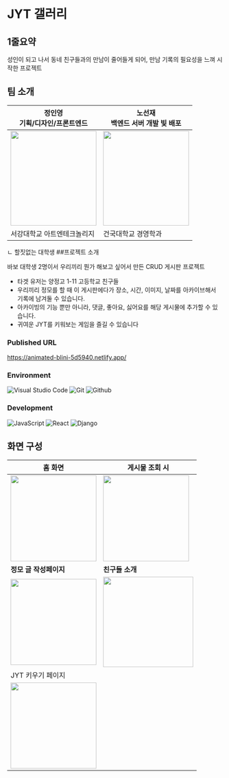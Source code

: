 # JYT 갤러리

## 1줄요약

성인이 되고 나서 동네 친구들과의 만남이 줄어들게 되어, 만남 기록의 필요성을 느껴 시작한 프로젝트

## 팀 소개

| 정인영 <br/> **기획/디자인/프론트엔드**                                                                                                        | 노선재 <br/> **백엔드 서버 개발 빛 배포**                                                                                                       |
| ---------------------------------------------------------------------------------------------------------------------------------------------- | ----------------------------------------------------------------------------------------------------------------------------------------------- |
| <img src="https://user-images.githubusercontent.com/87219998/264147303-9dcf7535-fdc2-4fea-a58a-d926c814b207.jpg" width="200px" height="220px"> | <img src="https://user-images.githubusercontent.com/87219998/264147319-4f22fa28-a47e-4500-a8dc-b27b0d1a92b3.png" width= "200px" height="220px"> |
| 서강대학교 아트엔테크놀리지                                                                                                                    | 건국대학교 경영학과                                                                                                                             |

ㄴ 할짓없는 대학생 ##프로젝트 소개

바보 대학생 2명이서 우리끼리 뭔가 해보고 싶어서 만든 CRUD 게시판 프로젝트

- 타겟 유저는 양정고 1-11 고등학교 친구들
- 우리끼리 정모를 할 때 이 게시판에다가 장소, 시간, 이미지, 날짜를 아카이브해서 기록에 남겨둘 수 있습니다.
- 아카이빙의 기능 뿐만 아니라, 댓글, 좋아요, 싫어요를 해당 게시물에 추가할 수 있습니다.
- 귀여운 JYT를 키워보는 게임을 즐길 수 있습니다

### Published URL 

https://animated-blini-5d5940.netlify.app/



### Environment

![Visual Studio Code](https://img.shields.io/badge/Visual%20Studio%20Code-007ACC?style=for-the-badge&logo=Visual%20Studio%20Code&logoColor=white)
![Git](https://img.shields.io/badge/Git-F05032?style=for-the-badge&logo=Git&logoColor=white)
![Github](https://img.shields.io/badge/GitHub-181717?style=for-the-badge&logo=GitHub&logoColor=white)

### Development

![JavaScript](https://img.shields.io/badge/JavaScript-F7DF1E?style=for-the-badge&logo=Javascript&logoColor=white)
![React](https://img.shields.io/badge/React-20232A?style=for-the-badge&logo=react&logoColor=61DAFB)
![Django](https://img.shields.io/badge/Django-092E20?style=for-the-badge&logo=Django&logoColor=white)

## 화면 구성

| 홈 화면                                                                                                        | 게시물 조회 시                                                                                                    |
| ----------------------------------------------------------------------------------------------------------------- | ----------------------------------------------------------------------------------------------------------------- |
| <img src="https://user-images.githubusercontent.com/87219998/264146829-40472d0d-418a-4533-9a37-8285f197c65e.png" width= "200px"> | <img src="https://user-images.githubusercontent.com/87219998/264146823-276084a0-e8cd-40c2-8322-87c402a21328.png" width="200px"> |
| **정모 글 작성페이지**   |  **친구들 소개**   |  
| <img width="200px" src="https://user-images.githubusercontent.com/87219998/264146810-c5582f03-323f-444a-816c-b5bd83c53fe6.png"/>    |  <img width="210px" src="https://user-images.githubusercontent.com/87219998/264146818-fd7a7292-0b68-453d-aba6-c56befab7991.png"/>    |
| JYT 키우기 페이지 |
| <img src="https://user-images.githubusercontent.com/87219998/264146820-9ca3760a-83da-4f17-a0f4-70054132a319.png" width="200px">|





